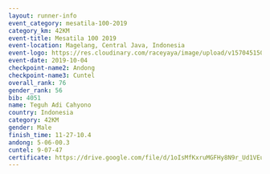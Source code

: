 ```yaml
---
layout: runner-info 
event_category: mesatila-100-2019 
category_km: 42KM 
event-title: Mesatila 100 2019 
event-location: Magelang, Central Java, Indonesia 
event-logo: https://res.cloudinary.com/raceyaya/image/upload/v1570451507/logo/mesastila100_jin7bl.jpg 
event-date: 2019-10-04 
checkpoint-name2: Andong 
checkpoint-name3: Cuntel 
overall_rank: 76
gender_rank: 56
bib: 4051
name: Teguh Adi Cahyono
country: Indonesia
category: 42KM
gender: Male
finish_time: 11-27-10.4
andong: 5-06-00.3
cuntel: 9-07-47
certificate: https://drive.google.com/file/d/1oIsMfKxruMGFHy8N9r_Ud1VEu7RmXxuu/view?usp=sharing
---
```

